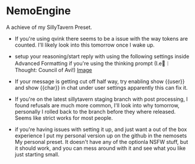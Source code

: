 # NemoEngine
A achieve of my SillyTavern Preset.
- If you're using qvink there seems to be a issue with the way tokens are counted. I'll likely look into this tomorrow once I wake up.

- setup your reasoning/start reply with using the following settings inside Advanced Formatting if you're using the thinking prompt (I.e🧠︱Thought: Council of Avi!) [Image](https://www.reddit.com/media?url=https%3A%2F%2Fpreview.redd.it%2Fnemoengine-v5-4-preset-primarily-for-gemini-2-5-flash-pro-v0-8t2ss711xa2f1.png%3Fwidth%3D423%26format%3Dpng%26auto%3Dwebp%26s%3D6cddf9cab5e52ddf6fc6b65cd74252c1008d8c62)

- If your message is getting cut off half way, try enabling show {{user}} and show {{char}} in chat under user settings apparently this can fix it.

- If you're on the latest sillytavern staging branch with post processing, I found refusals are much more common, I'll look into why tomorrow, personally I rolled back to the branch before they where released. Seems like strict works for most people.

- if you're having issues with setting it up, and just want a out of the box experience I put my personal version up on the github in the nemosets My personal preset. It doesn't have any of the optionla NSFW stuff, but it should work, and you can mess around with it and see what you like just starting small.
